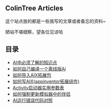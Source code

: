 ## ColinTree Articles

这个站点放的都是一些我写的文章或者备忘的资料~

陋站不堪细察，望各位见谅哈

## 目录

* [AI中必须了解的知识点](MustKnow/README.md)
* [如何自己编译一个离线版Ai](BuildLocal/README.md)
* [如何导入AIX拓展包](ImportAIX/README.md)
* [如何写AIX(appinventor拓展组件)](CreateAIX/README.md)
* [Activity启动器实用参数表](ActivityStarter/README.md)
* [如何强制更新模拟器中的伴侣](ForceUpdateCompanion/README.md)
* [AI运行错误代码对照](ErrorCode/README.md)
